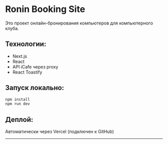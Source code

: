 # Ronin Booking Site

Это проект онлайн-бронирования компьютеров для компьютерного клуба.

## Технологии:
- Next.js
- React
- API iCafe через proxy
- React Toastify

## Запуск локально:
```bash
npm install
npm run dev
```

## Деплой:
Автоматически через Vercel (подключен к GitHub)

---